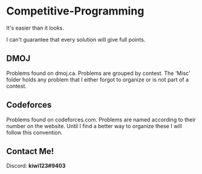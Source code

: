 
# Competitive-Programming

It's easier than it looks.

I can't guarantee that every solution will give full points.

## DMOJ

Problems found on dmoj.ca. Problems are grouped by contest. The 'Misc' folder holds any problem that I either forgot to organize or is not part of a contest.

## Codeforces

Problems found on codeforces.com. Problems are named according to their number on the website. Until I find a better way to organize these I will follow this convention.

## Contact Me!

Discord: **kiwi123#9403**